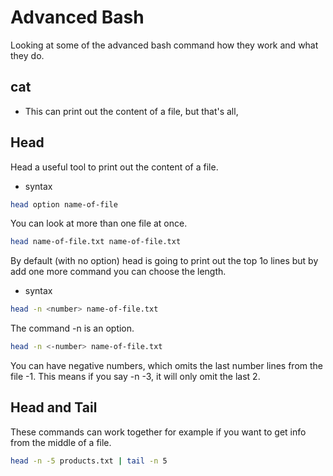 # Advanced Bash

Looking at some of the advanced bash command how they work and what they do.

## cat
- This can print out the content of a file, but that's all,
## Head
Head a useful tool to print out the content of a file.
- syntax
```Bash
head option name-of-file
```
You can look at more than one file at once.
```Bash
head name-of-file.txt name-of-file.txt
```

By default (with no option) head  is going to print out the top 1o lines but by add one more command you can choose the length.
- syntax
```Bash
head -n <number> name-of-file.txt
```
The command -n is an option.  
```bash
head -n <-number> name-of-file.txt
```
You can have negative numbers, which omits the last number lines from the file -1. This means if you say -n -3, it will only omit the last 2.

## Head and Tail
These commands can work together for example if you want to get info from the middle of a file.

```bash
head -n -5 products.txt | tail -n 5
```
